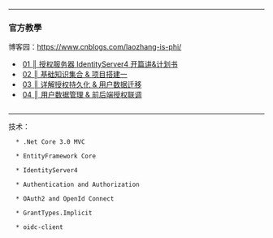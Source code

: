 ﻿

*****************************************************
### 官方教學


博客园：https://www.cnblogs.com/laozhang-is-phi/
<ul>
<li>&nbsp;<a id="post_title_link_10483922" href="https://www.cnblogs.com/laozhang-is-phi/p/10483922.html">01 ║ 授权服务器 IdentityServer4 开篇讲&amp;计划书</a></li>
<li>&nbsp;<a id="post_title_link_10483922" href="https://www.cnblogs.com/laozhang-is-phi/p/10529982.html">02 ║ 基础知识集合 & 项目搭建一</a></li>
<li>&nbsp;<a id="post_title_link_10660403" href="https://www.cnblogs.com/laozhang-is-phi/p/10660403.html">03 ║ 详解授权持久化 &amp; 用户数据迁移</a></li>
 <li>&nbsp;<a id="post_title_link_10911438" href="https://www.cnblogs.com/laozhang-is-phi/p/10911438.html">04 ║ 用户数据管理 &amp; 前后端授权联调</a></li>


</ul>

```
```



**************************************************************

  技术：

      * .Net Core 3.0 MVC
      
      * EntityFramework Core

      * IdentityServer4

      * Authentication and Authorization

      * OAuth2 and OpenId Connect

      * GrantTypes.Implicit

      * oidc-client
      
      



 
